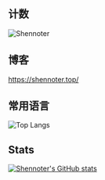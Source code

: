 ## 计数
![Shennoter](https://count.getloli.com/get/@Shennoter?theme=rule34)  
## 博客
https://shennoter.top/
## 常用语言
![Top Langs](https://github-readme-stats.vercel.app/api/top-langs/?username=shennoter&layout=compact&theme=buefy)  
## Stats
[![Shennoter's GitHub stats](https://github-readme-stats.vercel.app/api?username=Shennoter&show_icons=true&theme=graywhite)](https://github.com/anuraghazra/github-readme-stats)
